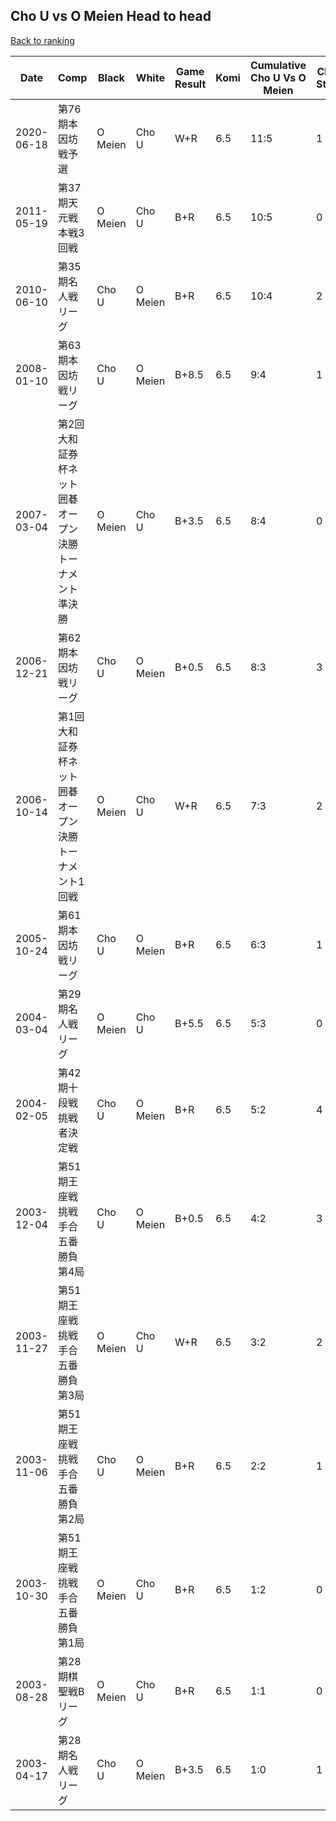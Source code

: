 ## Cho U vs O Meien Head to head

[Back to ranking](../../index.md)




| **Date** | **Comp** | **Black** | **White** | **Game Result** | **Komi** | **Cumulative Cho U Vs O Meien** | **Cho U Streak** | **O Meien Streak** | 
| --- | --- | --- | --- | --- | --- | --- | --- | --- |
| 2020-06-18 | 第76期本因坊戦予選 | O Meien | Cho U | W+R | 6.5 | 11:5 | 1 | 0 | 
| 2011-05-19 | 第37期天元戦本戦3回戦 | O Meien | Cho U | B+R | 6.5 | 10:5 | 0 | 1 | 
| 2010-06-10 | 第35期名人戦リーグ | Cho U | O Meien | B+R | 6.5 | 10:4 | 2 | 0 | 
| 2008-01-10 | 第63期本因坊戦リーグ | Cho U | O Meien | B+8.5 | 6.5 | 9:4 | 1 | 0 | 
| 2007-03-04 | 第2回大和証券杯ネット囲碁オープン決勝トーナメント準決勝 | O Meien | Cho U | B+3.5 | 6.5 | 8:4 | 0 | 1 | 
| 2006-12-21 | 第62期本因坊戦リーグ | Cho U | O Meien | B+0.5 | 6.5 | 8:3 | 3 | 0 | 
| 2006-10-14 | 第1回大和証券杯ネット囲碁オープン決勝トーナメント1回戦 | O Meien | Cho U | W+R | 6.5 | 7:3 | 2 | 0 | 
| 2005-10-24 | 第61期本因坊戦リーグ | Cho U | O Meien | B+R | 6.5 | 6:3 | 1 | 0 | 
| 2004-03-04 | 第29期名人戦リーグ | O Meien | Cho U | B+5.5 | 6.5 | 5:3 | 0 | 1 | 
| 2004-02-05 | 第42期十段戦挑戦者決定戦 | Cho U | O Meien | B+R | 6.5 | 5:2 | 4 | 0 | 
| 2003-12-04 | 第51期王座戦挑戦手合五番勝負第4局 | Cho U | O Meien | B+0.5 | 6.5 | 4:2 | 3 | 0 | 
| 2003-11-27 | 第51期王座戦挑戦手合五番勝負第3局 | O Meien | Cho U | W+R | 6.5 | 3:2 | 2 | 0 | 
| 2003-11-06 | 第51期王座戦挑戦手合五番勝負第2局 | Cho U | O Meien | B+R | 6.5 | 2:2 | 1 | 0 | 
| 2003-10-30 | 第51期王座戦挑戦手合五番勝負第1局 | O Meien | Cho U | B+R | 6.5 | 1:2 | 0 | 2 | 
| 2003-08-28 | 第28期棋聖戦Bリーグ | O Meien | Cho U | B+R | 6.5 | 1:1 | 0 | 1 | 
| 2003-04-17 | 第28期名人戦リーグ | Cho U | O Meien | B+3.5 | 6.5 | 1:0 | 1 | 0 |




